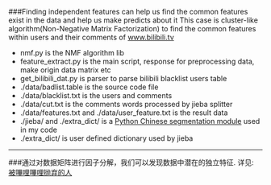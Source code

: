 ###Finding independent features can help us find the common features exist in the data and help us make predicts about it
This case is cluster-like algorithm(Non-Negative Matrix Factorization) to find the common features within users and their comments of www.bilibili.tv   
* nmf.py is the NMF algorithm lib
* feature_extract.py is the main script, response for preprocessing data, make origin data matrix etc
* get_bilibili_dat.py is parser to parse bilibili blacklist users table
* ./data/badlist.table is the source code file 
* ./data/blacklist.txt is the users and comments  
* ./data/cut.txt is the comments words processed by jieba splitter 
* ./data/features.txt and ./data/user_feature.txt is the result data
* ./jieba/ and ./extra_dict/ is a [Python Chinese segmentation module](https://github.com/fxsjy/jieba) used in my code
* ./extra_dict/ is user defined dictionary used by jieba

___

###通过对数据矩阵进行因子分解，我们可以发现数据中潜在的独立特征.
详见:  
[被嗶哩嗶哩抛弃的人](http://zuojie.github.io/2013/11/30/%E6%9C%BA%E5%99%A8%E5%AD%A6%E4%B9%A0%E5%AE%9E%E8%B7%B5%3A%E8%A2%AB%E5%97%B6%E5%93%A9%E5%97%B6%E5%93%A9%E6%8A%9B%E5%BC%83%E7%9A%84%E4%BA%BA.html)

